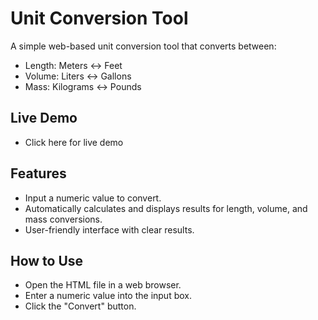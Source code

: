 # Unit Conversion Tool

A simple web-based unit conversion tool that converts between:

- Length: Meters ↔ Feet
- Volume: Liters ↔ Gallons
- Mass: Kilograms ↔ Pounds

## Live Demo

- Click here for live demo

## Features

- Input a numeric value to convert.
- Automatically calculates and displays results for length, volume, and mass conversions.
- User-friendly interface with clear results.

## How to Use

- Open the HTML file in a web browser.
- Enter a numeric value into the input box.
- Click the "Convert" button.
